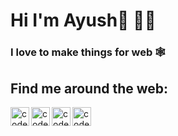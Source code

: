  
# Hi I'm **Ayush**👋 👨‍💻 



### I love to make things for web 🕸



## Find me around the web:

[<img align="left" alt="codeSTACKr.com" width="30px" src="https://img.icons8.com/color/96/000000/globe--v1.png"/>][website] 
[<img align="left" alt="codeSTACKr | LinkedIn" width="30px" src="https://img.icons8.com/color/96/000000/linkedin.png" />][linkedin] 
[<img align="left" alt="codeSTACKr | Instagram" width="30px" src="https://img.icons8.com/color/96/000000/instagram-new--v1.png" />][instagram] 
[<img align="left" alt="codeSTACKr | Instagram" width="30px"  src="https://img.icons8.com/color/96/000000/twitter.png" />][twitter] 

<br />


[website]: https://ayushguptaa.com/
[instagram]: https://www.instagram.com/ayushgptaa/
[linkedin]: https://www.linkedin.com/in/ayush-gupta-54a855139/
[twitter]:https://twitter.com/ayushgptaa/

